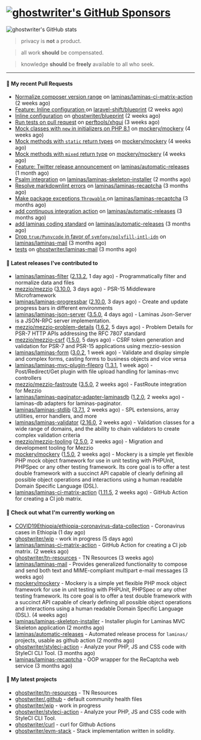 # [![ghostwriter's GitHub Sponsors](https://img.shields.io/github/sponsors/ghostwriter?label=Sponsors&style=flat-square&logo=GitHub%20Sponsors)](https://github.com/sponsors/ghostwriter)

![ghostwriter's GitHub stats](https://github-readme-stats.vercel.app/api?username=ghostwriter&show_icons=true&count_private=true&hide_title=true&hide_rank=true&icon_color=333)

> privacy is **not** a product.

> all work **should** be compensated.

> knowledge **should** be **freely** available to all who seek.

---
#### 🔨 My recent Pull Requests

- [Normalize composer version range](https://github.com/laminas/laminas-ci-matrix-action/pull/74) on [laminas/laminas-ci-matrix-action](https://github.com/laminas/laminas-ci-matrix-action) (2 weeks ago)
- [Feature: Inline configuration ](https://github.com/laravel-shift/blueprint/pull/536) on [laravel-shift/blueprint](https://github.com/laravel-shift/blueprint) (2 weeks ago)
- [Inline configuration](https://github.com/ghostwriter/blueprint/pull/1) on [ghostwriter/blueprint](https://github.com/ghostwriter/blueprint) (2 weeks ago)
- [Run tests on pull request](https://github.com/perftools/xhgui/pull/446) on [perftools/xhgui](https://github.com/perftools/xhgui) (3 weeks ago)
- [Mock classes with `new` in initializers on PHP 8.1](https://github.com/mockery/mockery/pull/1160) on [mockery/mockery](https://github.com/mockery/mockery) (4 weeks ago)
- [Mock methods with `static` return types](https://github.com/mockery/mockery/pull/1157) on [mockery/mockery](https://github.com/mockery/mockery) (4 weeks ago)
- [Mock methods with `mixed` return type](https://github.com/mockery/mockery/pull/1156) on [mockery/mockery](https://github.com/mockery/mockery) (4 weeks ago)
- [Feature: Twitter release announcement](https://github.com/laminas/automatic-releases/pull/174) on [laminas/automatic-releases](https://github.com/laminas/automatic-releases) (1 month ago)
- [Psalm integration](https://github.com/laminas/laminas-skeleton-installer/pull/24) on [laminas/laminas-skeleton-installer](https://github.com/laminas/laminas-skeleton-installer) (2 months ago)
- [Resolve markdownlint errors](https://github.com/laminas/laminas-recaptcha/pull/14) on [laminas/laminas-recaptcha](https://github.com/laminas/laminas-recaptcha) (3 months ago)
- [Make package exceptions `Throwable` ](https://github.com/laminas/laminas-recaptcha/pull/13) on [laminas/laminas-recaptcha](https://github.com/laminas/laminas-recaptcha) (3 months ago)
- [add continuous integration action](https://github.com/laminas/automatic-releases/pull/172) on [laminas/automatic-releases](https://github.com/laminas/automatic-releases) (3 months ago)
- [add laminas coding standard](https://github.com/laminas/automatic-releases/pull/171) on [laminas/automatic-releases](https://github.com/laminas/automatic-releases) (3 months ago)
- [Drop `true/Punycode` in favor of `symfony/polyfill-intl-idn`](https://github.com/laminas/laminas-mail/pull/176) on [laminas/laminas-mail](https://github.com/laminas/laminas-mail) (3 months ago)
- [tests](https://github.com/ghostwriter/laminas-mail/pull/1) on [ghostwriter/laminas-mail](https://github.com/ghostwriter/laminas-mail) (3 months ago)

#### 🔭 Latest releases I've contributed to

- [laminas/laminas-filter](https://github.com/laminas/laminas-filter) ([2.13.2](https://github.com/laminas/laminas-filter/releases/tag/2.13.2), 1 day ago) - Programmatically filter and normalize data and files
- [mezzio/mezzio](https://github.com/mezzio/mezzio) ([3.10.0](https://github.com/mezzio/mezzio/releases/tag/3.10.0), 3 days ago) - PSR-15 Middleware Microframework
- [laminas/laminas-progressbar](https://github.com/laminas/laminas-progressbar) ([2.10.0](https://github.com/laminas/laminas-progressbar/releases/tag/2.10.0), 3 days ago) - Create and update progress bars in different environments
- [laminas/laminas-json-server](https://github.com/laminas/laminas-json-server) ([3.5.0](https://github.com/laminas/laminas-json-server/releases/tag/3.5.0), 4 days ago) - Laminas Json-Server is a JSON-RPC server implementation.
- [mezzio/mezzio-problem-details](https://github.com/mezzio/mezzio-problem-details) ([1.6.2](https://github.com/mezzio/mezzio-problem-details/releases/tag/1.6.2), 5 days ago) - Problem Details for PSR-7 HTTP APIs addressing the RFC 7807 standard
- [mezzio/mezzio-csrf](https://github.com/mezzio/mezzio-csrf) ([1.5.0](https://github.com/mezzio/mezzio-csrf/releases/tag/1.5.0), 5 days ago) - CSRF token generation and validation for PSR-7 and PSR-15 applications using mezzio-session
- [laminas/laminas-form](https://github.com/laminas/laminas-form) ([3.0.2](https://github.com/laminas/laminas-form/releases/tag/3.0.2), 1 week ago) - Validate and display simple and complex forms, casting forms to business objects and vice versa
- [laminas/laminas-mvc-plugin-fileprg](https://github.com/laminas/laminas-mvc-plugin-fileprg) ([1.3.1](https://github.com/laminas/laminas-mvc-plugin-fileprg/releases/tag/1.3.1), 1 week ago) - Post/Redirect/Get plugin with file upload handling for laminas-mvc controllers
- [mezzio/mezzio-fastroute](https://github.com/mezzio/mezzio-fastroute) ([3.5.0](https://github.com/mezzio/mezzio-fastroute/releases/tag/3.5.0), 2 weeks ago) - FastRoute integration for Mezzio
- [laminas/laminas-paginator-adapter-laminasdb](https://github.com/laminas/laminas-paginator-adapter-laminasdb) ([1.2.0](https://github.com/laminas/laminas-paginator-adapter-laminasdb/releases/tag/1.2.0), 2 weeks ago) - laminas-db adapters for laminas-paginator.
- [laminas/laminas-stdlib](https://github.com/laminas/laminas-stdlib) ([3.7.1](https://github.com/laminas/laminas-stdlib/releases/tag/3.7.1), 2 weeks ago) - SPL extensions, array utilities, error handlers, and more
- [laminas/laminas-validator](https://github.com/laminas/laminas-validator) ([2.16.0](https://github.com/laminas/laminas-validator/releases/tag/2.16.0), 2 weeks ago) - Validation classes for a wide range of domains, and the ability to chain validators to create complex validation criteria
- [mezzio/mezzio-tooling](https://github.com/mezzio/mezzio-tooling) ([2.5.0](https://github.com/mezzio/mezzio-tooling/releases/tag/2.5.0), 2 weeks ago) - Migration and development tooling for Mezzio
- [mockery/mockery](https://github.com/mockery/mockery) ([1.5.0](https://github.com/mockery/mockery/releases/tag/1.5.0), 2 weeks ago) - Mockery is a simple yet flexible PHP mock object framework for use in unit testing with PHPUnit, PHPSpec or any other testing framework. Its core goal is to offer a test double framework with a succinct API capable of clearly defining all possible object operations and interactions using a human readable Domain Specific Language (DSL).
- [laminas/laminas-ci-matrix-action](https://github.com/laminas/laminas-ci-matrix-action) ([1.11.5](https://github.com/laminas/laminas-ci-matrix-action/releases/tag/1.11.5), 2 weeks ago) - GitHub Action for creating a CI job matrix.

#### 👷 Check out what I'm currently working on

- [COVID19Ethiopia/ethiopia-coronavirus-data-collection](https://github.com/COVID19Ethiopia/ethiopia-coronavirus-data-collection) - Coronavirus cases in Ethiopia (1 day ago)
- [ghostwriter/wip](https://github.com/ghostwriter/wip) - work in progress (5 days ago)
- [laminas/laminas-ci-matrix-action](https://github.com/laminas/laminas-ci-matrix-action) - GitHub Action for creating a CI job matrix. (2 weeks ago)
- [ghostwriter/tn-resources](https://github.com/ghostwriter/tn-resources) - TN Resources (3 weeks ago)
- [laminas/laminas-mail](https://github.com/laminas/laminas-mail) - Provides generalized functionality to compose and send both text and MIME-compliant multipart e-mail messages (3 weeks ago)
- [mockery/mockery](https://github.com/mockery/mockery) - Mockery is a simple yet flexible PHP mock object framework for use in unit testing with PHPUnit, PHPSpec or any other testing framework. Its core goal is to offer a test double framework with a succinct API capable of clearly defining all possible object operations and interactions using a human readable Domain Specific Language (DSL). (4 weeks ago)
- [laminas/laminas-skeleton-installer](https://github.com/laminas/laminas-skeleton-installer) - Installer plugin for Laminas MVC Skeleton application (2 months ago)
- [laminas/automatic-releases](https://github.com/laminas/automatic-releases) - Automated release process for `laminas/` projects, usable as github action (2 months ago)
- [ghostwriter/styleci-action](https://github.com/ghostwriter/styleci-action) - Analyze your PHP, JS and CSS code with StyleCI CLI Tool. (3 months ago)
- [laminas/laminas-recaptcha](https://github.com/laminas/laminas-recaptcha) - OOP wrapper for the ReCaptcha web service (3 months ago)

#### 🌱 My latest projects

- [ghostwriter/tn-resources](https://github.com/ghostwriter/tn-resources) - TN Resources
- [ghostwriter/.github](https://github.com/ghostwriter/.github) - default community health files
- [ghostwriter/wip](https://github.com/ghostwriter/wip) - work in progress
- [ghostwriter/styleci-action](https://github.com/ghostwriter/styleci-action) - Analyze your PHP, JS and CSS code with StyleCI CLI Tool.
- [ghostwriter/curl](https://github.com/ghostwriter/curl) - curl for Github Actions
- [ghostwriter/evm-stack](https://github.com/ghostwriter/evm-stack) - Stack implementation written in solidity.

